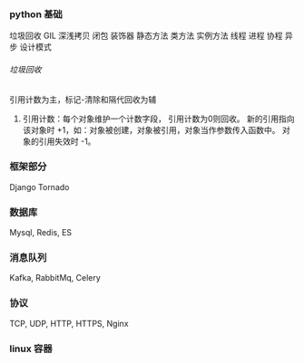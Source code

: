 ### python 基础
垃圾回收 GIL 深浅拷贝 闭包 装饰器 静态方法 类方法 实例方法
线程 进程 协程 异步
设计模式

###### 垃圾回收
引用计数为主，标记-清除和隔代回收为辅
1. 引用计数：每个对象维护一个计数字段， 引用计数为0则回收。
   新的引用指向该对象时 +1，如：对象被创建，对象被引用，对象当作参数传入函数中。 
   对象的引用失效时 -1。



### 框架部分
Django Tornado

### 数据库
Mysql, Redis, ES

### 消息队列
Kafka, RabbitMq, Celery

### 协议
TCP, UDP, HTTP, HTTPS, Nginx

### linux 容器
